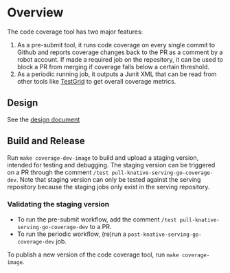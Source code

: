 # Overview

The code coverage tool has two major features:

1. As a pre-submit tool, it runs code coverage on every single commit to Github and reports coverage changes back to the PR as a comment by a robot account. If made a required job on the repository, it can be used to block a PR from merging if coverage falls below a certain threshold.
1. As a periodic running job, it outputs a Junit XML that can be read from other tools like [TestGrid](http://testgrid.knative.dev/serving#coverage) to get overall coverage metrics.

## Design

See the [design document](design.md)

## Build and Release

Run `make coverage-dev-image` to build and upload a staging version, intended for testing and debugging. The staging version can be triggered on a PR through the comment
`/test pull-knative-serving-go-coverage-dev`. Note that staging version can only be tested against the serving repository because the staging jobs only exist in the serving repository.

### Validating the staging version

- To run the pre-submit workflow, add the comment `/test pull-knative-serving-go-coverage-dev` to a PR.
- To run the periodic workflow, (re)run a `post-knative-serving-go-coverage-dev` job.

To publish a new version of the code coverage tool, run `make coverage-image`.

